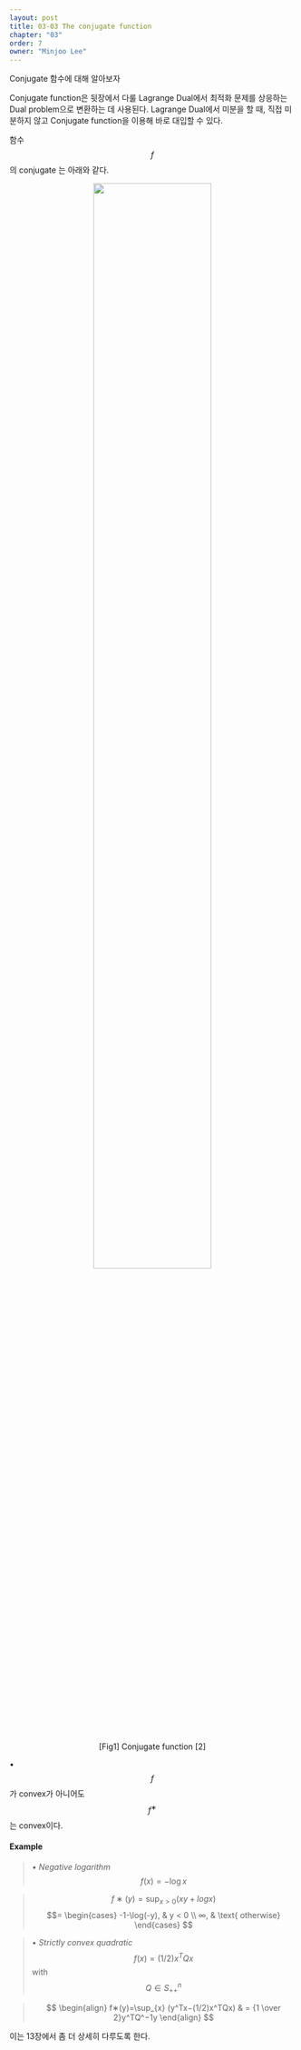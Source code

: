 ```yaml
---
layout: post
title: 03-03 The conjugate function
chapter: "03"
order: 7
owner: "Minjoo Lee"
---
```

Conjugate 함수에 대해 알아보자

Conjugate function은 뒷장에서 다룰 Lagrange Dual에서 최적화 문제를 상응하는 Dual problem으로 변환하는 데 사용된다. Lagrange Dual에서 미분을 할 때, 직접 미분하지 않고 Conjugate function을 이용해 바로 대입할 수 있다. <br>

함수 $$f$$의 conjugate 는 아래와 같다.

<figure class="image" style="align: center;">
<p align="center">
 <img src="{{ site.baseurl }}/img/chapter_img/chapter03/conjugate_function.png" alt="" width="70%" height="70%">
 <figcaption style="text-align: center;">[Fig1] Conjugate function [2]</figcaption>
</p>
</figure>

•$$f$$가 convex가 아니어도 $$f^∗$$ 는 convex이다.

#### Example
>• *Negative logarithm* $$f(x)=−\log x$$

> $$f∗(y)=\sup_{x>0} (xy+logx)$$ 
> $$=
\begin{cases}
-1-\log(-y), & y < 0 \\ 
∞, & \text{ otherwise}
\end{cases}
$$

>• *Strictly convex quadratic* $$f(x) = (1/2)x^TQx$$ with $$Q∈S_{++}^n$$

>$$
\begin{align}
f∗(y)=\sup_{x} (y^Tx−(1/2)x^TQx)
& = {1 \over 2}y^TQ^−1y 
\end{align}
$$


이는 13장에서 좀 더 상세히 다루도록 한다.

